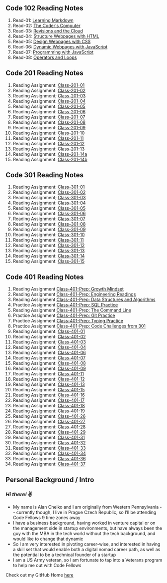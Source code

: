 ## Code 102 Reading Notes

1. Read-01: [Learning Markdown](https://dtuskippy.github.io/reading-notes/read-01-learning-markdown)
2. Read-02: [The Coder's Computer](https://dtuskippy.github.io/reading-notes/read-02-the-coders-computer)
3. Read-03: [Revisions and the Cloud](https://dtuskippy.github.io/reading-notes/read-03-revisions-and-the-cloud)
4. Read-04: [Structure Webpages with HTML](https://dtuskippy.github.io/reading-notes/read-04-structure-webpages-with-html)
5. Read-05: [Design Webpages with CSS](https://dtuskippy.github.io/reading-notes/read-05-design-webpages-with-css)
6. Read-06: [Dynamic Webpages with JavaScript](https://dtuskippy.github.io/reading-notes/read-06-dynamic-webpages-with-javascript)
7. Read-07: [Programming with JavaScript](https://dtuskippy.github.io/reading-notes/read-07-programming-with-javascript)
8. Read-08: [Operators and Loops](https://dtuskippy.github.io/reading-notes/read-08-operators-and-loops)

## Code 201 Reading Notes

1. Reading Assignment: [Class-201-01](https://dtuskippy.github.io/reading-notes/201/class-01)
2. Reading Assignment: [Class-201-02](https://dtuskippy.github.io/reading-notes/201/class-02)
3. Reading Assignment; [Class-201-03](https://dtuskippy.github.io/reading-notes/201/class-03)
4. Reading Assignment: [Class-201-04](https://dtuskippy.github.io/reading-notes/201/class-04)
5. Reading Assignment: [Class-201-05](https://dtuskippy.github.io/reading-notes/201/class-05)
6. Reading Assignment: [Class-201-06](https://dtuskippy.github.io/reading-notes/201/class-06)
7. Reading Assignment: [Class-201-07](https://dtuskippy.github.io/reading-notes/201/class-07)
8. Reading Assignment: [Class-201-08](https://dtuskippy.github.io/reading-notes/201/class-08)
9. Reading Assignment: [Class-201-09](https://dtuskippy.github.io/reading-notes/201/class-09)
10. Reading Assignment: [Class-201-10](https://dtuskippy.github.io/reading-notes/201/class-10)
11. Reading Assignment: [Class-201-11](https://dtuskippy.github.io/reading-notes/201/class-11)
12. Reading Assignment: [Class-201-12](https://dtuskippy.github.io/reading-notes/201/class-12)
13. Reading Assignment: [Class-201-13](https://dtuskippy.github.io/reading-notes/201/class-13)
14. Reading Assignment: [Class-201-14a](https://dtuskippy.github.io/reading-notes/201/class-14a)
15. Reading Assignment: [Class-201-14b](https://dtuskippy.github.io/reading-notes/201/class-14b)

## Code 301 Reading Notes

1. Reading Assignment: [Class-301-01](https://dtuskippy.github.io/reading-notes/301/class-01)
2. Reading Assignment: [Class-301-02](https://dtuskippy.github.io/reading-notes/301/class-02)
3. Reading Assignment; [Class-301-03](https://dtuskippy.github.io/reading-notes/301/class-03)
4. Reading Assignment: [Class-301-04](https://dtuskippy.github.io/reading-notes/301/class-04)
5. Reading Assignment: [Class-301-05](https://dtuskippy.github.io/reading-notes/301/class-05)
6. Reading Assignment: [Class-301-06](https://dtuskippy.github.io/reading-notes/301/class-06)
7. Reading Assignment: [Class-301-07](https://dtuskippy.github.io/reading-notes/301/class-07)
8. Reading Assignment: [Class-301-08](https://dtuskippy.github.io/reading-notes/301/class-08)
9. Reading Assignment: [Class-301-09](https://dtuskippy.github.io/reading-notes/301/class-09)
10. Reading Assignment: [Class-301-10](https://dtuskippy.github.io/reading-notes/301/class-10)
11. Reading Assignment: [Class-301-11](https:/dtuskippy.github.io/reading-notes/301/class-11)
12. Reading Assignment: [Class-301-12](https://dtuskippy.github.io/reading-notes/301/class-12)
13. Reading Assignment: [Class-301-13](https://dtuskippy.github.io/reading-notes/301/class-13)
14. Reading Assignment: [Class-301-14](https://dtuskippy.github.io/reading-notes/301/class-14)
15. Reading Assignment: [Class-301-15](https://dtuskippy.github.io/reading-notes/301/class-15)

## Code 401 Reading Notes

1. Reading Assignment [Class-401-Prep: Growth Mindset](https://dtuskippy.github.io/reading-notes/401/growth-mindset)
2. Reading Assignment [Class-401-Prep: Engineering Readings](https://dtuskippy.github.io/reading-notes/401/engineering-readings)
3. Reading Assignment [Class-401-Prep: Data Structures and Algorithms](https://dtuskippy.github.io/reading-notes/401/data-structures-and-algorithms)
4. Practice Assignment [Class-401-Prep: SQL Practice](https://dtuskippy.github.io/reading-notes/401/sql-practice)
5. Reading Assignment [Class-401-Prep: The Command Line](https://dtuskippy.github.io/reading-notes/401/command-line)
6. Practice Assignment [Class-401-Prep: Git Practice](https://dtuskippy.github.io/reading-notes/401/git-practice)
7. Practice Assignment [Class-401-Prep: Typing Practice](https://dtuskippy.github.io/reading-notes/401/typing-lessons)
8. Practice Assignment [Class-401-Prep: Code Challenges from 301](https://dtuskippy.github.io/reading-notes/401/code-challenges-301)
9. Reading Assignment: [Class-401-01](https://dtuskippy.github.io/reading-notes/401/class-01)
10. Reading Assignment: [Class-401-02](https://dtuskippy.github.io/reading-notes/401/class-02)
11. Reading Assignment; [Class-401-03](https://dtuskippy.github.io/reading-notes/401/class-03)
12. Reading Assignment: [Class-401-04](https://dtuskippy.github.io/reading-notes/401/class-04)
13. Reading Assignment: [Class-401-06](https://dtuskippy.github.io/reading-notes/401/class-06)
14. Reading Assignment: [Class-401-07](https://dtuskippy.github.io/reading-notes/401/class-07)
15. Reading Assignment: [Class-401-08](https://dtuskippy.github.io/reading-notes/401/class-08)
16. Reading Assignment: [Class-401-09](https://dtuskippy.github.io/reading-notes/401/class-09)
17. Reading Assignment: [Class-401-11](https://dtuskippy.github.io/reading-notes/401/class-11)
18. Reading Assignment: [Class-401-12](https://dtuskippy.github.io/reading-notes/401/class-12)
19. Reading Assignment: [Class-401-13](https://dtuskippy.github.io/reading-notes/401/class-13)
20. Reading Assignment: [Class-401-15](https://dtuskippy.github.io/reading-notes/401/class-15)
21. Reading Assignment: [Class-401-16](https://dtuskippy.github.io/reading-notes/401/class-16)
22. Reading Assignment: [Class-401-17](https://dtuskippy.github.io/reading-notes/401/class-17)
23. Reading Assignment: [Class-401-18](https://dtuskippy.github.io/reading-notes/401/class-18)
24. Reading Assignment: [Class-401-19](https://dtuskippy.github.io/reading-notes/401/class-19)
25. Reading Assignment: [Class-401-26](https://dtuskippy.github.io/reading-notes/401/class-26)
26. Reading Assignment: [Class-401-27](https://dtuskippy.github.io/reading-notes/401/class-27)
27. Reading Assignment: [Class-401-28](https://dtuskippy.github.io/reading-notes/401/class-28)
28. Reading Assignment: [Class-401-29](https://dtuskippy.github.io/reading-notes/401/class-29)
29. Reading Assignment: [Class-401-31](https://dtuskippy.github.io/reading-notes/401/class-31)
30. Reading Assignment: [Class-401-32](https://dtuskippy.github.io/reading-notes/401/class-32)
31. Reading Assignment: [Class-401-33](https://dtuskippy.github.io/reading-notes/401/class-33)
32. Reading Assignment: [Class-401-34](https://dtuskippy.github.io/reading-notes/401/class-34)
33. Reading Assignment: [Class-401-36](https://dtuskippy.github.io/reading-notes/401/class-36)
34. Reading Assignment: [Class-401-37](https://dtuskippy.github.io/reading-notes/401/class-37)

## Personal Background / Intro

### *Hi there!*  ✌️

* My name is Alan Chelko and I am originally from Western Pennsylvania -- currently though, I live in Prague Czech Republic, so I’ll be attending Code Fellows 9 time zones away
* I have a business background, having worked in venture capital or on the management side in startup environments, but have always been the guy with the MBA in the tech world without the tech background, and would like to change that dynamic
* So I am very interested in pivoting career-wise, and interested in having a skill set that would enable both a digital nomad career path, as well as the potential to be a technical founder of a startup
* I am a US Army veteran, so I am fortunate to tap into a Veterans program to help me out with Code Fellows

Check out my GitHub Home [here](https://github.com/dtuskippy)
